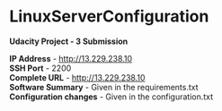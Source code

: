 # LinuxServerConfiguration
**Udacity Project - 3 Submission**

**IP Address** - http://13.229.238.10<br>
**SSH Port** - 2200<br>
**Complete URL** - http://13.229.238.10<br>
**Software Summary** - Given in the requirements.txt<br>
**Configuration changes** - Given in the configuration.txt<br>
